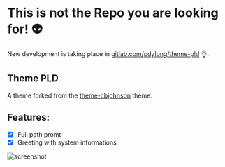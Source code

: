 # This is not the Repo you are looking for! :alien:

New development is taking place in [gitlab.com/pdylong/theme-pld](https://gitlab.com/pdylong/theme-pld) :ok_hand:.

## Theme PLD 

A theme forked from the [theme-cbjohnson] theme.

## Features:
- [x] Full path promt
- [x] Greeting with system informations

![screenshot](https://cloud.githubusercontent.com/assets/4295327/18944568/7abdb1c2-8626-11e6-9ed2-72e1f9763511.png)


[theme-cbjohnson]: https://github.com/oh-my-fish/theme-cbjohnson
